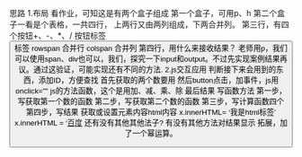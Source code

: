 思路
1.布局
看作业，可知这是有两个盒子组成
第一个盒子，可用p、h
第二个盒子一看是个表格，一共四行，
上两行又由两列组成，下两合并列。
第三行，有四个按钮+、-、*、/
按钮标签<button> 标签
rowspan 合并行 colspan 合并列
第四行，用什么来接收结果？
老师用p，我们可以使用span、div也可以，我们，探究一下input和output。不过先实现案例结果再议。通过这验证，可能实现还有不同的方法.
2.js交互应用
判断接下来会用到的东西，添加ID，方便查找
首先获取的两个数要用
然后button点击，加事件，js用onclick=""
js的方法函数，这个是用加、减、乘、除
最后结果
写函数方法
第一步，写获取第一个数的函数
第二步，写获取第二个数的函数
第三步，写计算函数四个
第四步，写结果
获取或设置元素内容html内容 x.innerHTML= ‘我是html标签’ x.innerHTML = ‘<a href=“”>百度</a>
还有没有其他其他法子?
有没有其他方法对结果显示
拓展，加了一个幂运算。
